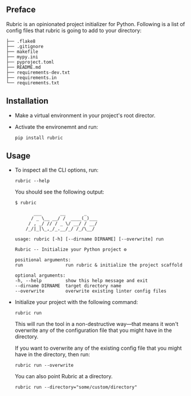 ## Preface

Rubric is an opinionated project initializer for Python. Following is a list of config files that rubric is going to add to your directory:

```
├── .flake8
├── .gitignore
├── makefile
├── mypy.ini
├── pyproject.toml
├── README.md
├── requirements-dev.txt
├── requirements.in
└── requirements.txt
```


## Installation

* Make a virtual environment in your project's root director.

* Activate the environemnt and run:

    ```
    pip install rubric
    ```

## Usage

* To inspect all the CLI options, run:

    ```
    rubric --help
    ```

    You should see the following output:

    ```
    $ rubric

           ___       __       _
          / _ \__ __/ /  ____(_)___
         / , _/ // / _ \/ __/ / __/
        /_/|_|\_,_/_.__/_/ /_/\__/

    usage: rubric [-h] [--dirname DIRNAME] [--overwrite] run

    Rubric -- Initialize your Python project ⚙️

    positional arguments:
    run                run rubric & initialize the project scaffold

    optional arguments:
    -h, --help         show this help message and exit
    --dirname DIRNAME  target directory name
    --overwrite        overwrite existing linter config files

    ```

* Initialize your project with the following command:

    ```
    rubric run
    ```

    This will run the tool in a non-destructive way—that means it won't overwrite any of the configuration file that you might have in the directory.

    If you want to overwrite any of the existing config file that you might have in the directory, then run:

    ```
    rubric run --overwrite
    ```

    You can also point Rubric at a directory.

    ```
    rubric run --directory="some/custom/directory"
    ```
